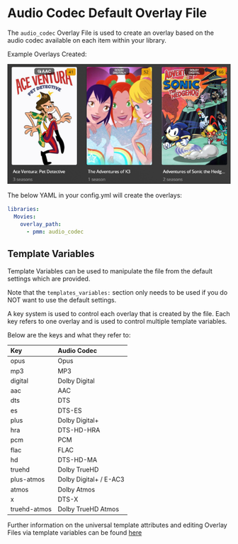 # Audio Codec Default Overlay File

The `audio_codec` Overlay File is used to create an overlay based on the audio codec available on each item within your library.


Example Overlays Created:

![](../images/audio_codec_ov.png)

The below YAML in your config.yml will create the overlays:
```yaml
libraries:
  Movies:
    overlay_path:
      - pmm: audio_codec
```

## Template Variables

Template Variables can be used to manipulate the file from the default settings which are provided. 

Note that the `templates_variables:` section only needs to be used if you do NOT want to use the default settings.

A key system is used to control each overlay that is created by the file. Each key refers to one overlay and is used to control multiple template variables.

Below are the keys and what they refer to:

| Key          | Audio Codec            |
|:-------------|:-----------------------|
| opus         | Opus                   |
| mp3          | MP3                    |
| digital      | Dolby Digital          |
| aac          | AAC                    |
| dts          | DTS                    |
| es           | DTS-ES                 |
| plus         | Dolby Digital+         |
| hra          | DTS-HD-HRA             |
| pcm          | PCM                    |
| flac         | FLAC                   |
| hd           | DTS-HD-MA              |
| truehd       | Dolby TrueHD           |
| plus-atmos   | Dolby Digital+ / E-AC3 |
| atmos        | Dolby Atmos            |
| x            | DTS-X                  |
| truehd-atmos | Dolby TrueHD Atmos     |



Further information on the universal template attributes and editing Overlay Files via template variables can be found [here]()

